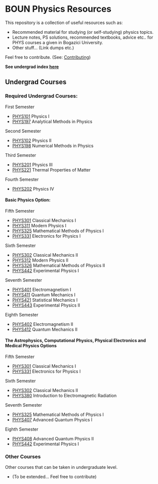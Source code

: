 # BOUN Physics Resources
This repository is a collection of useful resources such as:
 - Recommended material for studying (or self-studying) physics topics.
 - Lecture notes, PS solutions, recommended textbooks, advice etc.. for PHYS courses a given in Bogazici University.
 - Other stuff... (Link dumps etc.) 

Feel free to contribute. (See: [Contributing](docs/CONTRIBUTING.md))

**See undergrad index [here](docs/UndergradIndex.md)**

## Undergrad Courses 
### Required Undergrad Courses: 

  First Semester
  - [PHYS101](undergrad/PHYS101) Physics I
  - [PHYS197](undergrad/PHYS197) Analytical Methods in Physics
    
  Second Semester
  - [PHYS102](undergrad/PHYS102) Physics II
  - [PHYS198](undergrad/PHYS198) Numerical Methods in Physics 

  Third Semester 
  - [PHYS201](undergrad/PHYS201) Physics III
  - [PHYS221](undergrad/PHYS221) Thermal Properties of Matter
    
  Fourth Semester
  - [PHYS202](undergrad/PHYS202) Physics IV

  #### Basic Physics Option: 
  Fifth Semester
  - [PHYS301](undergrad/PHYS301) Classical Mechanics I
  - [PHYS311](undergrad/PHYS311) Modern Physics I
  - [PHYS325](undergrad/PHYS325) Mathematical Methods of Physics I
  - [PHYS331](undergrad/PHYS331) Electronics for Physics I

  Sixth Semester
  - [PHYS302](undergrad/PHYS302) Classical Mechanics II
  - [PHYS312](undergrad/PHYS312) Modern Physics II
  - [PHYS326](undergrad/PHYS326) Mathematical Methods of Physics II
  - [PHYS442](undergrad/PHYS442) Experimental Physics I

  Seventh Semester
  - [PHYS401](undergrad/PHYS401) Electromagnetism I
  - [PHYS411](undergrad/PHYS411) Quantum Mechanics I 
  - [PHYS421](undergrad/PHYS421) Statistical Mechanics I
  - [PHYS443](undergrad/PHYS443) Experimental Physics II
    
  Eighth Semester
  - [PHYS402](undergrad/PHYS401) Electromagnetism II
  - [PHYS412](undergrad/PHYS412) Quantum Mechanics II

  #### The Astrophysics, Computational Physics, Physical Electronics and Medical Physics Options
  Fifth Semester
  - [PHYS301](undergrad/PHYS301) Classical Mechanics I
  - [PHYS331](undergrad/PHYS331) Electronics for Physics I
    
  Sixth Semester
  - [PHYS302](undergrad/PHYS302) Classical Mechanics II
  - [PHYS380](undergrad/PHYS380) Introduction to Electromagnetic Radiation

  Seventh Semester
  - [PHYS325](undergrad/PHYS325) Mathematical Methods of Physics I
  - [PHYS407](undergrad/PHYS407) Advanced Quantum Physics I
    
  Eighth Semester
  - [PHYS408](undergrad/PHYS408) Advanced Quantum Physics II
  - [PHYS442](undergrad/PHYS442) Experimental Physics I

### Other Courses 
Other courses that can be taken in undergraduate level. 
  - (To be extended... Feel free to contribute)
